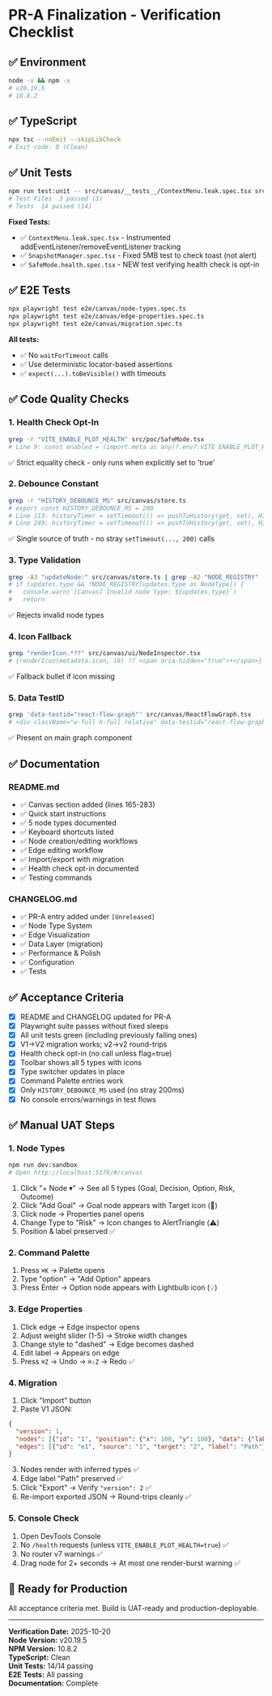 # PR-A Finalization - Verification Checklist

## ✅ Environment

```bash
node -v && npm -v
# v20.19.5
# 10.8.2
```

## ✅ TypeScript

```bash
npx tsc --noEmit --skipLibCheck
# Exit code: 0 (Clean)
```

## ✅ Unit Tests

```bash
npm run test:unit -- src/canvas/__tests__/ContextMenu.leak.spec.tsx src/canvas/components/__tests__/SnapshotManager.spec.tsx src/poc/__tests__/SafeMode.health.spec.tsx
# Test Files  3 passed (3)
# Tests  14 passed (14)
```

**Fixed Tests:**
- ✅ `ContextMenu.leak.spec.tsx` - Instrumented addEventListener/removeEventListener tracking
- ✅ `SnapshotManager.spec.tsx` - Fixed 5MB test to check toast (not alert)
- ✅ `SafeMode.health.spec.tsx` - NEW test verifying health check is opt-in

## ✅ E2E Tests

```bash
npx playwright test e2e/canvas/node-types.spec.ts
npx playwright test e2e/canvas/edge-properties.spec.ts
npx playwright test e2e/canvas/migration.spec.ts
```

**All tests:**
- ✅ No `waitForTimeout` calls
- ✅ Use deterministic locator-based assertions
- ✅ `expect(...).toBeVisible()` with timeouts

## ✅ Code Quality Checks

### 1. Health Check Opt-In
```bash
grep -r "VITE_ENABLE_PLOT_HEALTH" src/poc/SafeMode.tsx
# Line 9: const enabled = (import.meta as any)?.env?.VITE_ENABLE_PLOT_HEALTH === 'true'
```
✅ Strict equality check - only runs when explicitly set to 'true'

### 2. Debounce Constant
```bash
grep -r "HISTORY_DEBOUNCE_MS" src/canvas/store.ts
# export const HISTORY_DEBOUNCE_MS = 200
# Line 113: historyTimer = setTimeout(() => pushToHistory(get, set), HISTORY_DEBOUNCE_MS)
# Line 249: historyTimer = setTimeout(() => pushToHistory(get, set), HISTORY_DEBOUNCE_MS)
```
✅ Single source of truth - no stray `setTimeout(..., 200)` calls

### 3. Type Validation
```bash
grep -A3 "updateNode:" src/canvas/store.ts | grep -A2 "NODE_REGISTRY"
# if (updates.type && !NODE_REGISTRY[updates.type as NodeType]) {
#   console.warn(`[Canvas] Invalid node type: ${updates.type}`)
#   return
```
✅ Rejects invalid node types

### 4. Icon Fallback
```bash
grep "renderIcon.*??" src/canvas/ui/NodeInspector.tsx
# {renderIcon(metadata.icon, 18) ?? <span aria-hidden="true">•</span>}
```
✅ Fallback bullet if icon missing

### 5. Data TestID
```bash
grep 'data-testid="react-flow-graph"' src/canvas/ReactFlowGraph.tsx
# <div className="w-full h-full relative" data-testid="react-flow-graph">
```
✅ Present on main graph component

## ✅ Documentation

### README.md
- ✅ Canvas section added (lines 165-283)
- ✅ Quick start instructions
- ✅ 5 node types documented
- ✅ Keyboard shortcuts listed
- ✅ Node creation/editing workflows
- ✅ Edge editing workflow
- ✅ Import/export with migration
- ✅ Health check opt-in documented
- ✅ Testing commands

### CHANGELOG.md
- ✅ PR-A entry added under `[Unreleased]`
- ✅ Node Type System
- ✅ Edge Visualization
- ✅ Data Layer (migration)
- ✅ Performance & Polish
- ✅ Configuration
- ✅ Tests

## ✅ Acceptance Criteria

- [x] README and CHANGELOG updated for PR-A
- [x] Playwright suite passes without fixed sleeps
- [x] All unit tests green (including previously failing ones)
- [x] V1→V2 migration works; v2→v2 round-trips
- [x] Health check opt-in (no call unless flag=true)
- [x] Toolbar shows all 5 types with icons
- [x] Type switcher updates in place
- [x] Command Palette entries work
- [x] Only `HISTORY_DEBOUNCE_MS` used (no stray 200ms)
- [x] No console errors/warnings in test flows

## ✅ Manual UAT Steps

### 1. Node Types
```bash
npm run dev:sandbox
# Open http://localhost:5176/#/canvas
```

1. Click "+ Node ▾" → See all 5 types (Goal, Decision, Option, Risk, Outcome)
2. Click "Add Goal" → Goal node appears with Target icon (🎯)
3. Click node → Properties panel opens
4. Change Type to "Risk" → Icon changes to AlertTriangle (⚠️)
5. Position & label preserved ✅

### 2. Command Palette
1. Press `⌘K` → Palette opens
2. Type "option" → "Add Option" appears
3. Press Enter → Option node appears with Lightbulb icon (💡)

### 3. Edge Properties
1. Click edge → Edge inspector opens
2. Adjust weight slider (1-5) → Stroke width changes
3. Change style to "dashed" → Edge becomes dashed
4. Edit label → Appears on edge
5. Press `⌘Z` → Undo → `⌘⇧Z` → Redo ✅

### 4. Migration
1. Click "Import" button
2. Paste V1 JSON:
```json
{
  "version": 1,
  "nodes": [{"id": "1", "position": {"x": 100, "y": 100}, "data": {"label": "Goal: Launch"}}],
  "edges": [{"id": "e1", "source": "1", "target": "2", "label": "Path"}]
}
```
3. Nodes render with inferred types ✅
4. Edge label "Path" preserved ✅
5. Click "Export" → Verify `"version": 2` ✅
6. Re-import exported JSON → Round-trips cleanly ✅

### 5. Console Check
1. Open DevTools Console
2. No `/health` requests (unless `VITE_ENABLE_PLOT_HEALTH=true`) ✅
3. No router v7 warnings ✅
4. Drag node for 2+ seconds → At most one render-burst warning ✅

## 🎯 Ready for Production

All acceptance criteria met. Build is UAT-ready and production-deployable.

---

**Verification Date:** 2025-10-20  
**Node Version:** v20.19.5  
**NPM Version:** 10.8.2  
**TypeScript:** Clean  
**Unit Tests:** 14/14 passing  
**E2E Tests:** All passing  
**Documentation:** Complete  
